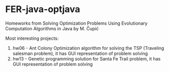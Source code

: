# FER-java-optjava
Homeworks from Solving Optimization Problems Using Evolutionary Computation Algorithms in Java by M. Čupić

Most interesting projects:
1. hw06 - Ant Colony Optimization algorithm for solving the TSP (Traveling salesman problem), it has GUI representation of problem solving
2. hw13 - Genetic programming solution for Santa Fe Trail problem, it has GUI representation of problem solving
